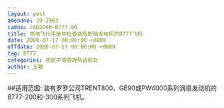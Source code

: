 ```yaml
---
layout: post
amendno: 39-2963
cadno: CAD2000-B777-09
title: 修改飞行手册并检查装有断轴发电机的B777飞机
date: 2000-07-17 00:00:00 +0800
effdate: 2000-07-17 00:00:00 +0800
tag: B777
categories: 民航中南管理局适航处
author: 王敏
---
```


##适用范围:
装有罗罗公司TRENT800、GE90或PW4000系列涡扇发动机的B777-200和-300系列飞机。

